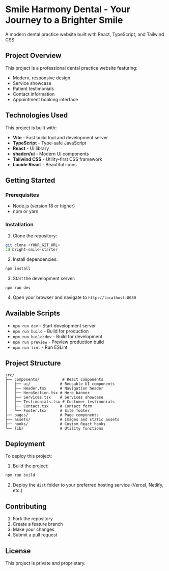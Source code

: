 # Smile Harmony Dental - Your Journey to a Brighter Smile

A modern dental practice website built with React, TypeScript, and Tailwind CSS.

## Project Overview

This project is a professional dental practice website featuring:

- Modern, responsive design
- Service showcase
- Patient testimonials
- Contact information
- Appointment booking interface

## Technologies Used

This project is built with:

- **Vite** - Fast build tool and development server
- **TypeScript** - Type-safe JavaScript
- **React** - UI library
- **shadcn/ui** - Modern UI components
- **Tailwind CSS** - Utility-first CSS framework
- **Lucide React** - Beautiful icons

## Getting Started

### Prerequisites

- Node.js (version 18 or higher)
- npm or yarn

### Installation

1. Clone the repository:
```bash
git clone <YOUR_GIT_URL>
cd bright-smile-starter
```

2. Install dependencies:
```bash
npm install
```

3. Start the development server:
```bash
npm run dev
```

4. Open your browser and navigate to `http://localhost:8080`

## Available Scripts

- `npm run dev` - Start development server
- `npm run build` - Build for production
- `npm run build:dev` - Build for development
- `npm run preview` - Preview production build
- `npm run lint` - Run ESLint

## Project Structure

```
src/
├── components/          # React components
│   ├── ui/             # Reusable UI components
│   ├── Header.tsx      # Navigation header
│   ├── HeroSection.tsx # Hero banner
│   ├── Services.tsx    # Services showcase
│   ├── Testimonials.tsx # Customer testimonials
│   ├── Contact.tsx     # Contact form
│   └── Footer.tsx      # Site footer
├── pages/              # Page components
├── assets/             # Images and static assets
├── hooks/              # Custom React hooks
└── lib/                # Utility functions
```

## Deployment

To deploy this project:

1. Build the project:
```bash
npm run build
```

2. Deploy the `dist` folder to your preferred hosting service (Vercel, Netlify, etc.)

## Contributing

1. Fork the repository
2. Create a feature branch
3. Make your changes
4. Submit a pull request

## License

This project is private and proprietary.
